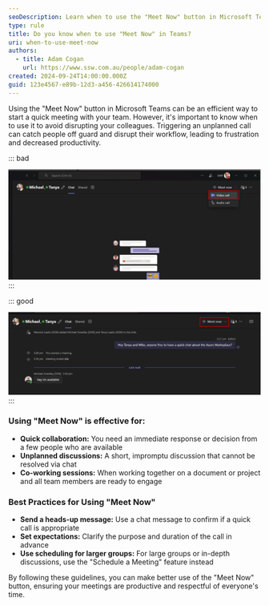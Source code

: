 ```yaml
---
seoDescription: Learn when to use the "Meet Now" button in Microsoft Teams to avoid unnecessary interruptions and improve team communication efficiency.
type: rule
title: Do you know when to use "Meet Now" in Teams?
uri: when-to-use-meet-now
authors:
  - title: Adam Cogan
    url: https://www.ssw.com.au/people/adam-cogan
created: 2024-09-24T14:00:00.000Z
guid: 123e4567-e89b-12d3-a456-426614174000
---
```


Using the "Meet Now" button in Microsoft Teams can be an efficient way to start a quick meeting with your team. However, it's important to know when to use it to avoid disrupting your colleagues. Triggering an unplanned call can catch people off guard and disrupt their workflow, leading to frustration and decreased productivity.

<!--endintro-->

::: bad
  
![Figure: Bad Example - Triggering a group call without warning or context can be jarring and disrespectful to others' schedules and interupts everyone](video-call-no-notice.png)
:::

::: good

![Figure: Good Example - The user sends the group a message and then presses the "Meet Now" button which doesn't interupt the entire group](meet-now-in-teams.png)
:::

### Using "Meet Now" is effective for:

* **Quick collaboration:** You need an immediate response or decision from a few people who are available
* **Unplanned discussions:** A short, impromptu discussion that cannot be resolved via chat
* **Co-working sessions:** When working together on a document or project and all team members are ready to engage

### Best Practices for Using "Meet Now"

* **Send a heads-up message:** Use a chat message to confirm if a quick call is appropriate
* **Set expectations:** Clarify the purpose and duration of the call in advance
* **Use scheduling for larger groups:** For large groups or in-depth discussions, use the "Schedule a Meeting" feature instead

By following these guidelines, you can make better use of the "Meet Now" button, ensuring your meetings are productive and respectful of everyone's time.
